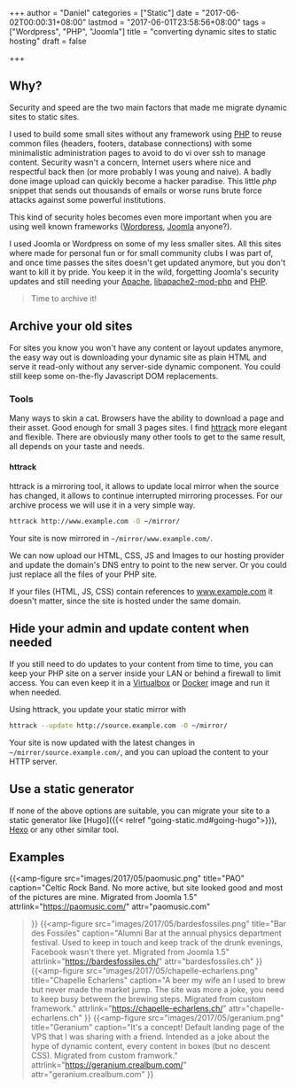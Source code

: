+++
author = "Daniel"
categories = ["Static"]
date = "2017-06-02T00:00:31+08:00"
lastmod = "2017-06-01T23:58:56+08:00"
tags = ["Wordpress", "PHP", "Joomla"]
title = "converting dynamic sites to static hosting"
draft = false

+++

## Why?
Security and speed are the two main factors that made me migrate dynamic sites to static sites.

I used to build some small sites without any framework using [PHP](http://php.net/) to reuse common files (headers, footers, database connections) with some minimalistic administration pages to avoid to do vi over ssh to manage content. Security wasn't a concern, Internet users where nice and respectful back then (or more probably I was young and naive). A badly done image upload can quickly become a hacker paradise. This little *php* snippet that sends out thousands of emails or worse runs brute force attacks against some powerful institutions.

This kind of security holes becomes even more important when you are using well known frameworks ([Wordpress](https://wordpress.org), [Joomla](https://www.joomla.org) anyone?).

I used Joomla or Wordpress on some of my less smaller sites. All this sites where made for personal fun or for small community clubs I was part of, and once time passes the sites doesn't get updated anymore, but you don't want to kill it by pride. You keep it in the wild, forgetting Joomla's security updates and still needing your [Apache](http://apache.org), [libapache2-mod-php](https://packages.debian.org/stretch/libapache2-mod-php) and [PHP](http://php.net).

> Time to archive it!

## Archive your old sites
For sites you know you won't have any content or layout updates anymore, the easy way out is downloading your dynamic site as plain HTML and serve it read-only without any server-side dynamic component. You could still keep some on-the-fly Javascript DOM replacements.

### Tools
Many ways to skin a cat. Browsers have the ability to download a page and their asset. Good enough for small 3 pages sites. I find [httrack](https://www.httrack.com/) more elegant and flexible. There are obviously many other tools to get to the same result, all depends on your taste and needs.

#### httrack
httrack is a mirroring tool, it allows to update local mirror when the source has changed, it allows to continue interrupted mirroring processes. For our archive process we will use it in a very simple way.
```bash
httrack http://www.example.com -O ~/mirror/
```
Your site is now mirrored in `~/mirror/www.example.com/`.

We can now upload our HTML, CSS, JS and Images to our hosting provider and update the domain's DNS entry to point to the new server. Or you could just replace all the files of your PHP site.

If your files (HTML, JS, CSS) contain references to www.example.com it doesn't matter, since the site is hosted under the same domain.

## Hide your admin and update content when needed
If you still need to do updates to your content from time to time, you can keep your PHP site on a server inside your LAN or behind a firewall to limit access. You can even keep it in a [Virtualbox](https://www.virtualbox.org) or [Docker](https://www.docker.com/) image and run it when needed.

Using httrack, you update your static mirror with
```bash
httrack --update http://source.example.com -O ~/mirror/
```
Your site is now updated with the latest changes in `~/mirror/source.example.com/`, and you can upload the content to your HTTP server.

## Use a static generator
If none of the above options are suitable, you can migrate your site to a static generator like [Hugo]({{< relref "going-static.md#going-hugo">}}), [Hexo](https://hexo.io/) or any other similar tool.

## Examples
{{<amp-figure
  src="images/2017/05/paomusic.png"
  title="PAO"
  caption="Celtic Rock Band. No more active, but site looked good and most of the pictures are mine. Migrated from Joomla 1.5"
  attrlink="https://paomusic.com/"
  attr="paomusic.com"
>}}
{{<amp-figure
  src="images/2017/05/bardesfossiles.png"
  title="Bar des Fossiles"
  caption="Alumni Bar at the annual physics department festival. Used to keep in touch and keep track of the drunk evenings, Facebook wasn't there yet. Migrated from Joomla 1.5"
  attrlink="https://bardesfossiles.ch/"
  attr="bardesfossiles.ch"
>}}
{{<amp-figure
  src="images/2017/05/chapelle-echarlens.png"
  title="Chapelle Echarlens"
  caption="A beer my wife an I used to brew but never made the market jump. The site was more a joke, you need to keep busy between the brewing steps. Migrated from custom framework."
  attrlink="https://chapelle-echarlens.ch/"
  attr="chapelle-echarlens.ch"
>}}
{{<amp-figure
  src="images/2017/05/geranium.png"
  title="Geranium"
  caption="It's a concept! Default landing page of the VPS that I was sharing with a friend. Intended as a joke about the hype of dynamic content, every content in boxes (but no descent CSS). Migrated from custom framwork."
  attrlink="https://geranium.crealbum.com/"
  attr="geranium.crealbum.com"
>}}
